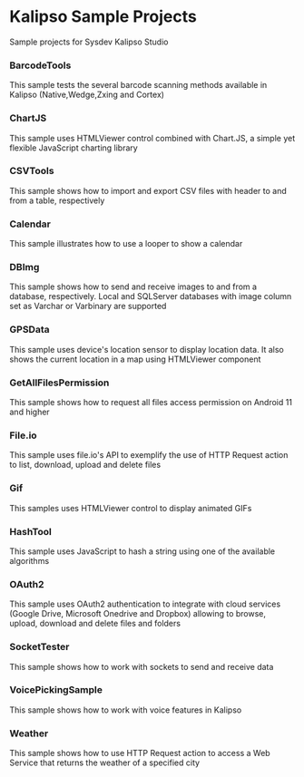 # Kalipso Sample Projects
Sample projects for Sysdev Kalipso Studio

### BarcodeTools
This sample tests the several barcode scanning methods available in Kalipso (Native,Wedge,Zxing and Cortex)

### ChartJS
This sample uses HTMLViewer control combined with Chart.JS, a simple yet flexible JavaScript charting library

### CSVTools
This sample shows how to import and export CSV files with header to and from a table, respectively

### Calendar
This sample illustrates how to use a looper to show a calendar

### DBImg
This sample shows how to send and receive images to and from a database, respectively. Local and SQLServer databases with image column set as Varchar or Varbinary are supported

### GPSData
This sample uses device's location sensor to display location data. It also shows the current location in a map using HTMLViewer component

### GetAllFilesPermission
This sample shows how to request all files access permission on Android 11 and higher

### File.io
This sample uses file.io's API to exemplify the use of HTTP Request action to list, download, upload and delete files

### Gif
This samples uses HTMLViewer control to display animated GIFs

### HashTool
This sample uses JavaScript to hash a string using one of the available algorithms

### OAuth2
This sample uses OAuth2 authentication to integrate with cloud services (Google Drive, Microsoft Onedrive and Dropbox) allowing to browse, upload, download and delete files and folders

### SocketTester
This sample shows how to work with sockets to send and receive data

### VoicePickingSample
This sample shows how to work with voice features in Kalipso

### Weather
This sample shows how to use HTTP Request action to access a Web Service that returns the weather of a specified city
